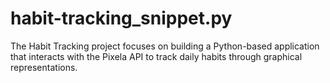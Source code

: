 # habit-tracking_snippet.py
The Habit Tracking project focuses on building a Python-based application that interacts with the Pixela API to track daily habits through graphical representations.
